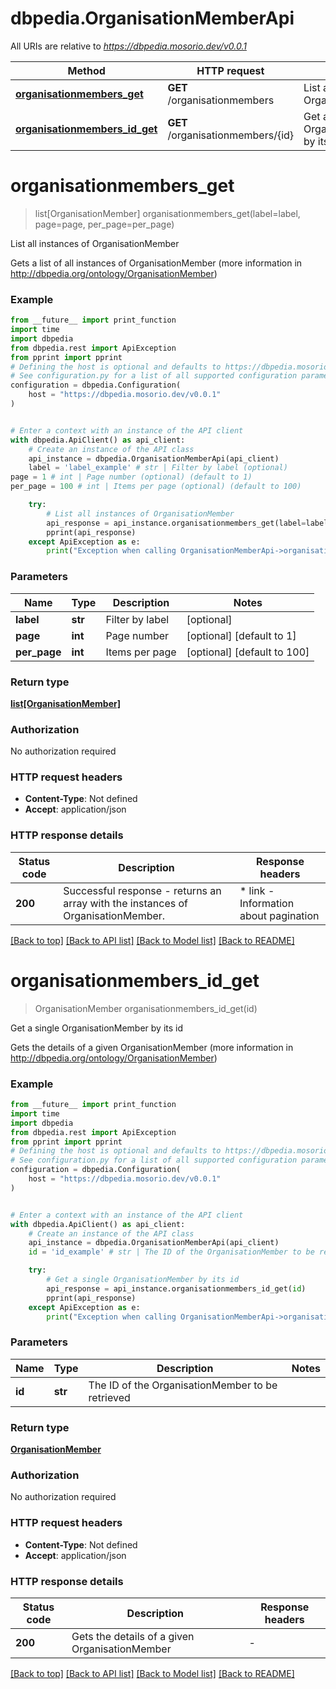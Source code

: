 # dbpedia.OrganisationMemberApi

All URIs are relative to *https://dbpedia.mosorio.dev/v0.0.1*

Method | HTTP request | Description
------------- | ------------- | -------------
[**organisationmembers_get**](OrganisationMemberApi.md#organisationmembers_get) | **GET** /organisationmembers | List all instances of OrganisationMember
[**organisationmembers_id_get**](OrganisationMemberApi.md#organisationmembers_id_get) | **GET** /organisationmembers/{id} | Get a single OrganisationMember by its id


# **organisationmembers_get**
> list[OrganisationMember] organisationmembers_get(label=label, page=page, per_page=per_page)

List all instances of OrganisationMember

Gets a list of all instances of OrganisationMember (more information in http://dbpedia.org/ontology/OrganisationMember)

### Example

```python
from __future__ import print_function
import time
import dbpedia
from dbpedia.rest import ApiException
from pprint import pprint
# Defining the host is optional and defaults to https://dbpedia.mosorio.dev/v0.0.1
# See configuration.py for a list of all supported configuration parameters.
configuration = dbpedia.Configuration(
    host = "https://dbpedia.mosorio.dev/v0.0.1"
)


# Enter a context with an instance of the API client
with dbpedia.ApiClient() as api_client:
    # Create an instance of the API class
    api_instance = dbpedia.OrganisationMemberApi(api_client)
    label = 'label_example' # str | Filter by label (optional)
page = 1 # int | Page number (optional) (default to 1)
per_page = 100 # int | Items per page (optional) (default to 100)

    try:
        # List all instances of OrganisationMember
        api_response = api_instance.organisationmembers_get(label=label, page=page, per_page=per_page)
        pprint(api_response)
    except ApiException as e:
        print("Exception when calling OrganisationMemberApi->organisationmembers_get: %s\n" % e)
```

### Parameters

Name | Type | Description  | Notes
------------- | ------------- | ------------- | -------------
 **label** | **str**| Filter by label | [optional] 
 **page** | **int**| Page number | [optional] [default to 1]
 **per_page** | **int**| Items per page | [optional] [default to 100]

### Return type

[**list[OrganisationMember]**](OrganisationMember.md)

### Authorization

No authorization required

### HTTP request headers

 - **Content-Type**: Not defined
 - **Accept**: application/json

### HTTP response details
| Status code | Description | Response headers |
|-------------|-------------|------------------|
**200** | Successful response - returns an array with the instances of OrganisationMember. |  * link - Information about pagination <br>  |

[[Back to top]](#) [[Back to API list]](../README.md#documentation-for-api-endpoints) [[Back to Model list]](../README.md#documentation-for-models) [[Back to README]](../README.md)

# **organisationmembers_id_get**
> OrganisationMember organisationmembers_id_get(id)

Get a single OrganisationMember by its id

Gets the details of a given OrganisationMember (more information in http://dbpedia.org/ontology/OrganisationMember)

### Example

```python
from __future__ import print_function
import time
import dbpedia
from dbpedia.rest import ApiException
from pprint import pprint
# Defining the host is optional and defaults to https://dbpedia.mosorio.dev/v0.0.1
# See configuration.py for a list of all supported configuration parameters.
configuration = dbpedia.Configuration(
    host = "https://dbpedia.mosorio.dev/v0.0.1"
)


# Enter a context with an instance of the API client
with dbpedia.ApiClient() as api_client:
    # Create an instance of the API class
    api_instance = dbpedia.OrganisationMemberApi(api_client)
    id = 'id_example' # str | The ID of the OrganisationMember to be retrieved

    try:
        # Get a single OrganisationMember by its id
        api_response = api_instance.organisationmembers_id_get(id)
        pprint(api_response)
    except ApiException as e:
        print("Exception when calling OrganisationMemberApi->organisationmembers_id_get: %s\n" % e)
```

### Parameters

Name | Type | Description  | Notes
------------- | ------------- | ------------- | -------------
 **id** | **str**| The ID of the OrganisationMember to be retrieved | 

### Return type

[**OrganisationMember**](OrganisationMember.md)

### Authorization

No authorization required

### HTTP request headers

 - **Content-Type**: Not defined
 - **Accept**: application/json

### HTTP response details
| Status code | Description | Response headers |
|-------------|-------------|------------------|
**200** | Gets the details of a given OrganisationMember |  -  |

[[Back to top]](#) [[Back to API list]](../README.md#documentation-for-api-endpoints) [[Back to Model list]](../README.md#documentation-for-models) [[Back to README]](../README.md)

